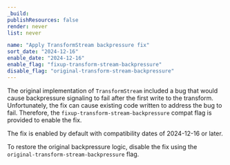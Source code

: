 ```yaml
---
_build:
publishResources: false
render: never
list: never

name: "Apply TransformStream backpressure fix"
sort_date: "2024-12-16"
enable_date: "2024-12-16"
enable_flag: "fixup-transform-stream-backpressure"
disable_flag: "original-transform-stream-backpressure"
---
```


The original implementation of `TransformStream` included a bug that would
cause backpressure signaling to fail after the first write to the transform.
Unfortunately, the fix can cause existing code written to address the bug to
fail. Therefore, the `fixup-transform-stream-backpressure` compat flag is
provided to enable the fix.

The fix is enabled by default with compatibility dates of 2024-12-16 or later.

To restore the original backpressure logic, disable the fix using the
`original-transform-stream-backpressure` flag.
